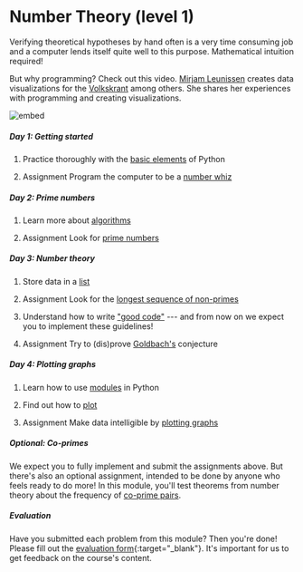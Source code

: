 # Number Theory (level 1)

Verifying theoretical hypotheses by hand often is a very time consuming job and a computer lends itself quite well to this purpose. Mathematical intuition required!

But why programming? Check out this video. [Mirjam Leunissen](http://www.dutchdatadesign.nl) creates data visualizations for the [Volkskrant](https://www.volkskrant.nl/kijkverder/2015/klimaatkennis/) among others. She shares her experiences with programming and creating visualizations.

![embed](https://player.vimeo.com/video/235229540)

##### Day 1: Getting started

1. Practice thoroughly with the [basic elements](/numbers/basics) of Python

2. <span class="badge badge-primary">Assignment</span> Program the computer to be a [number whiz](/numbers/whiz)

##### Day 2: Prime numbers

1. Learn more about [algorithms](/numbers/algorithms)

3. <span class="badge badge-primary">Assignment</span> Look for [prime numbers](/numbers/primes)

##### Day 3: Number theory

1. Store data in a [list](/numbers/lists)

2. <span class="badge badge-primary">Assignment</span> Look for the [longest sequence of non-primes](/numbers/sequence)

3. Understand how to write ["good code"](/numbers/style-guide) --- and from now on we expect you to implement these guidelines!

4. <span class="badge badge-primary">Assignment</span> Try to (dis)prove [Goldbach's](/numbers/goldbach) conjecture

##### Day 4: Plotting graphs

1. Learn how to use [modules](/numbers/modules) in Python

2. Find out how to [plot](/numbers/plotting)

3. <span class="badge badge-primary">Assignment</span> Make data intelligible by [plotting graphs](/numbers/plot)

##### Optional: Co-primes

We expect you to fully implement and submit the assignments above. But there's also an optional assignment, intended to be done by anyone who feels ready to do more! In this module, you'll test theorems from number theory about the frequency of [co-prime pairs](/numbers/co-primes).


##### Evaluation

Have you submitted each problem from this module? Then you're done! Please fill out the [evaluation form](https://goo.gl/forms/gwRSgA3bBnpcAkME2){:target="_blank"}. It's important for us to get feedback on the course's content.
